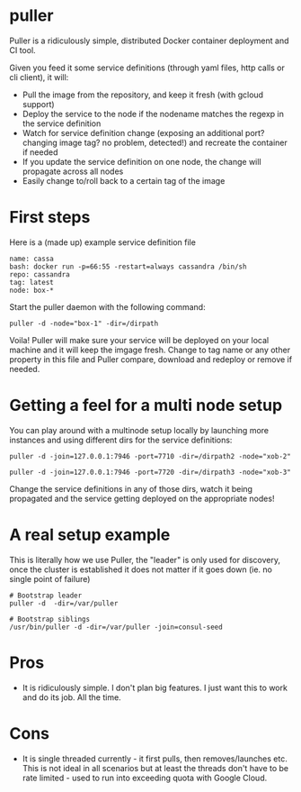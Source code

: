 puller
===

Puller is a ridiculously simple, distributed Docker container deployment and CI tool. 

Given you feed it some service definitions (through yaml files, http calls or cli client), it will:

- Pull the image from the repository, and keep it fresh (with gcloud support)
- Deploy the service to the node if the nodename matches the regexp in the service definition
- Watch for service definition change (exposing an additional port? changing image tag? no problem, detected!) and recreate the container if needed
- If you update the service definition on one node, the change will propagate across all nodes
- Easily change to/roll back to a certain tag of the image

First steps
=====

Here is a (made up) example service definition file

``` 
name: cassa
bash: docker run -p=66:55 -restart=always cassandra /bin/sh
repo: cassandra
tag: latest
node: box-*
```

Start the puller daemon with the following command:

```
puller -d -node="box-1" -dir=/dirpath
```

Voila! Puller will make sure your service will be deployed on your local machine and it will keep the imgage fresh. Change to tag name or any other property in this file and Puller compare, download and redeploy or remove if needed.

Getting a feel for a multi node setup
=====

You can play around with a multinode setup locally by launching more instances and using different dirs for the service definitions:

```
puller -d -join=127.0.0.1:7946 -port=7710 -dir=/dirpath2 -node="xob-2"
```

```
puller -d -join=127.0.0.1:7946 -port=7720 -dir=/dirpath3 -node="xob-3"
```

Change the service definitions in any of those dirs, watch it being propagated and the service getting deployed on the appropriate nodes!

A real setup example
=====

This is literally how we use Puller, the "leader" is only used for discovery, once the cluster is established it does not matter if it goes down (ie. no single point of failure)

```
# Bootstrap leader
puller -d  -dir=/var/puller

# Bootstrap siblings
/usr/bin/puller -d -dir=/var/puller -join=consul-seed
```

Pros
=====

- It is ridiculously simple. I don't plan big features. I just want this to work and do its job. All the time.

Cons
=====

- It is single threaded currently - it first pulls, then removes/launches etc. This is not ideal in all scenarios but at least the threads don't have to be rate limited - used to run into exceeding quota with Google Cloud.
